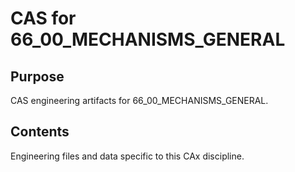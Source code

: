 # CAS for 66_00_MECHANISMS_GENERAL

## Purpose
CAS engineering artifacts for 66_00_MECHANISMS_GENERAL.

## Contents
Engineering files and data specific to this CAx discipline.
